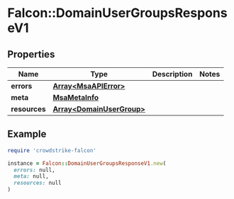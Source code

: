 # Falcon::DomainUserGroupsResponseV1

## Properties

| Name | Type | Description | Notes |
| ---- | ---- | ----------- | ----- |
| **errors** | [**Array&lt;MsaAPIError&gt;**](MsaAPIError.md) |  |  |
| **meta** | [**MsaMetaInfo**](MsaMetaInfo.md) |  |  |
| **resources** | [**Array&lt;DomainUserGroup&gt;**](DomainUserGroup.md) |  |  |

## Example

```ruby
require 'crowdstrike-falcon'

instance = Falcon::DomainUserGroupsResponseV1.new(
  errors: null,
  meta: null,
  resources: null
)
```

